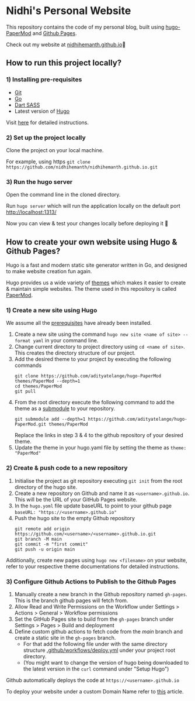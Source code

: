 # Nidhi's Personal Website

This repository contains the code of my personal blog, built using [hugo-PaperMod](https://github.com/adityatelange/hugo-PaperMod) and [Github Pages](https://docs.github.com/en/pages/getting-started-with-github-pages/about-github-pages).

Check out my website at [nidhihemanth.github.io](https://nidhihemanth.github.io)👋

## How to run this project locally?

### 1) Installing pre-requisites

- [Git](https://git-scm.com/book/en/v2/Getting-Started-Installing-Git)
- [Go](https://go.dev/doc/install) 
- [Dart SASS](https://gohugo.io/hugo-pipes/transpile-sass-to-css/#dart-sass)
- Latest version of [Hugo](https://github.com/gohugoio/hugo/releases)

Visit [here](https://gohugo.io/installation/) for detailed instructions.

### 2) Set up the project locally

Clone the project on your local machine.

For example, using https ```git clone https://github.com/nidhihemanth/nidhihemanth.github.io.git```

### 3) Run the hugo server

Open the command line in the cloned directory.

Run ```hugo server``` which will run the application locally on the default port [http://localhost:1313/](http://localhost:1313/) 

Now you can view & test your changes locally before deploying it 🍜

## How to create your own website using Hugo & Github Pages?

Hugo is a fast and modern static site generator written in Go, and designed to make website creation fun again. 

Hugo provides us a wide variety of [themes](https://themes.gohugo.io/) which makes it easier to create & maintain simple websites. The theme used in this repository is called [PaperMod](https://themes.gohugo.io/themes/hugo-papermod/).

### 1) Create a new site using Hugo

We assume all the [prerequisites](#installing-pre-requisites) have already been installed.

1. Create a new site using the command ```hugo new site <name of site> --format yaml``` in your command line.
2. Change current directory to project directory using ```cd <name of site>```. This creates the directory structure of our project.
3. Add the desired theme to your project by executing the following commands
   ```
   git clone https://github.com/adityatelange/hugo-PaperMod themes/PaperMod --depth=1
   cd themes/PaperMod
   git pull
   ```
4. From the root directory execute the following command to add the theme as a [submodule](https://www.atlassian.com/git/tutorials/git-submodule) to your repository.
   ```
   git submodule add --depth=1 https://github.com/adityatelange/hugo-PaperMod.git themes/PaperMod
   ```
   Replace the links in step 3 & 4 to the github repository of your desired theme.
5. Update the theme in your hugo.yaml file by setting the theme as ```theme: "PaperMod"```

### 2) Create & push code to a new repository

1. Initialise the project as git repository executing ```git init``` from the root directory of the hugo site.
2. Create a new repository on Github and name it as `<username>.github.io`. This will be the URL of your GitHub Pages website.
3. In the `hugo.yoml` file update baseURL to point to your github page `baseURL: "https://<username>.github.io"`
4. Push the hugo site to the empty Github repository
   ```
   git remote add origin https://github.com/<username>/<username>.github.io.git
   git branch -M main
   git commit -m "first commit"
   git push -u origin main
   ```

Additionally, create new pages using ```hugo new <filename>``` on your website, refer to your respective theme documentations for detailed instructions.

### 3) Configure Github Actions to Publish to the Github Pages

1. Manually create a new branch in the Github repository named `gh-pages`. This is the branch github pages will fetch from.
2. Allow Read and Write Permissions on the Workflow under Settings > Actions > General > Workflow permissions
3. Set the GitHub Pages site to build from the `gh-pages` branch under Settings > Pages > Build and deployment
4. Define custom github actions to fetch code from the *main* branch and create a static site in the `gh-pages` branch.
   - For that add the following file under with the same directory structure [.github/workflows/deploy.yml](.github/workflows/deploy.yml) under your project root directory.
   - (You might want to change the version of hugo being downloaded to the latest version in the `curl` command under "Setup Hugo")

Github automatically deploys the code at `https://<username>.github.io`

To deploy your website under a custom Domain Name refer to [this](https://theplaybook.dev/docs/deploy-hugo-to-github-pages/) article.
